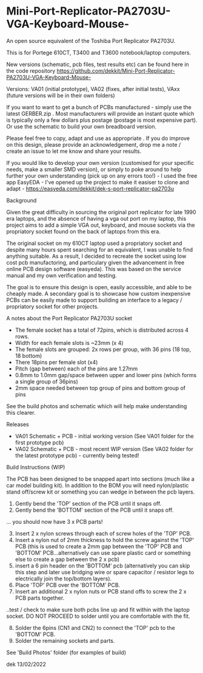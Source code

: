 # Mini-Port-Replicator-PA2703U-VGA-Keyboard-Mouse-
An open source equivalent of the Toshiba Port Replicator PA2703U. 

This is for Portege 610CT, T3400 and T3600 notebook/laptop computers. 

New versions (schematic, pcb files, test results etc) can be found here in the code repository https://github.com/dekkit/Mini-Port-Replicator-PA2703U-VGA-Keyboard-Mouse-

Versions: VA01 (initial prototype), VA02 (fixes, after initial tests),
VAxx (future versions will be in their own folders)

If you want to want to get a bunch of PCBs manufactured - simply use the latest GERBER.zip . Most manufacturers will provide an instant quote which is typically only a few dollars plus postage (postage is most expensive part). Or use the schematic to build your own breadboard version.

Please feel free to copy, adapt and use as appropriate . If you do improve on this design, please provide an acknowledgement, drop me a note / create an issue to let me know and share your results.

If you would like to develop your own version (customised for your specific needs, make a smaller SMD version), or simply to poke around to help further your own understanding (pick up on any errors too!) - I used the free app EasyEDA - I've opened up the project to make it easiser to clone and adapt - https://easyeda.com/dekkit/dek-s-port-replicator-pa2703u


Background

Given the great difficulty in sourcing the original port replicator for late 1990 era laptops, and the absence of having a vga out port on my laptop, this project aims to add a simple VGA out, keyboard, and mouse sockets via the propriatory socket found on the back of laptops from this era.

The original socket on my 610CT laptop used a propriatory socket and despite many hours spent searching for an equivalent,  I was unable to find anything suitable. 
As a result, I decided to recreate the socket using low cost pcb manufactoring, and particulary given the advancement in free online PCB design software (easyeda). This was based on the service manual and my own verification and testing.

The goal is to ensure this design is open, easily accessible, and able to be cheaply made. A secondary goal is to showcase how custom inexpensive PCBs can be easily made to support building an interface to a legacy / propriatory socket for other projects.

A notes about the Port Replicator PA2703U socket 
- The female socket has a total of 72pins, which is distributed across 4 rows.
- Width for each female slots is ~23mm (x 4)
- The female slots are grouped:  2x rows per group, with 36 pins (18 top, 18 bottom)
- There 18pins per female slot (x4)
- Pitch (gap between) each of the pins are 1.27mm
- 0.8mm to 1.0mm gap/space between upper and lower pins (which forms a single group of 36pins)
- 2mm space needed between top group of pins and bottom group of pins

See the build photos and schematic which will help make understanding this clearer.

Releases
- VA01 Schematic + PCB - initial working  version (See VA01 folder for the first prototype pcb)
- VA02 Schematic + PCB - most recent WIP version (See VA02 folder for the latest prototype pcb) -  currently being tested! 



Build Instructions (WIP)

The PCB has been designed to be snapped apart into sections (much like a car model building kit).
In addition to the BOM you will need nylon/plastic stand off/screw kit or something you can wedge in between the pcb layers. 

1. Gently bend the 'TOP' section of the PCB until it snaps off.
2. Gently bend the 'BOTTOM' section of the PCB until it snaps off.

... you should now have 3 x PCB parts! 

3. Insert 2 x nylon screws through each of screw holes of the 'TOP' PCB.
4. Insert a nylon nut of 2mm thickness to hold the screw against the 'TOP' PCB (this is used to create a 2mm gap between the 'TOP' PCB and 'BOTTOM' PCB...alternatively can use spare plastic card or something else to create a gap between the 2 x pcb)
5. insert a 6 pin header on the 'BOTTOM' pcb (alternatively you can skip this step and later use bridging wire or spare capacitor / resistor legs to electrically join the top/bottom layers).
6. Place 'TOP' PCB over the 'BOTTOM' PCB.
7. Insert an additional 2 x nylon nuts or PCB stand offs to screw the 2 x PCB parts together.

..test / check  to make sure both pcbs line up and fit within with the laptop socket.  DO NOT PROCEED to solder until you are comfortable with the fit.

8. Solder the 6pins (CN1 and CN2) to connect the 'TOP' pcb to the 'BOTTOM' PCB.
9. Solder the remaining  sockets and parts.

See 'Build Photos' folder (for examples of build)

dek 13/02/2022
